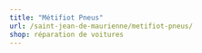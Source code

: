 ```yaml
---
title: "Métifiot Pneus"
url: /saint-jean-de-maurienne/metifiot-pneus/
shop: réparation de voitures
---
```

